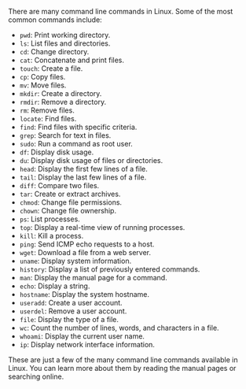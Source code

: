 There are many command line commands in Linux. Some of the most common commands include:

* `pwd`: Print working directory.
* `ls`: List files and directories.
* `cd`: Change directory.
* `cat`: Concatenate and print files.
* `touch`: Create a file.
* `cp`: Copy files.
* `mv`: Move files.
* `mkdir`: Create a directory.
* `rmdir`: Remove a directory.
* `rm`: Remove files.
* `locate`: Find files.
* `find`: Find files with specific criteria.
* `grep`: Search for text in files.
* `sudo`: Run a command as root user.
* `df`: Display disk usage.
* `du`: Display disk usage of files or directories.
* `head`: Display the first few lines of a file.
* `tail`: Display the last few lines of a file.
* `diff`: Compare two files.
* `tar`: Create or extract archives.
* `chmod`: Change file permissions.
* `chown`: Change file ownership.
* `ps`: List processes.
* `top`: Display a real-time view of running processes.
* `kill`: Kill a process.
* `ping`: Send ICMP echo requests to a host.
* `wget`: Download a file from a web server.
* `uname`: Display system information.
* `history`: Display a list of previously entered commands.
* `man`: Display the manual page for a command.
* `echo`: Display a string.
* `hostname`: Display the system hostname.
* `useradd`: Create a user account.
* `userdel`: Remove a user account.
* `file`: Display the type of a file.
* `wc`: Count the number of lines, words, and characters in a file.
* `whoami`: Display the current user name.
* `ip`: Display network interface information.

These are just a few of the many command line commands available in Linux. You can learn more about them by reading the manual pages or searching online.